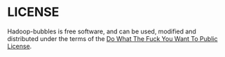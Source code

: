 LICENSE
=======

Hadoop-bubbles is free software, and can be used, modified and distributed under the terms of the [Do What The Fuck You Want To Public License](http://www.wtfpl.net/).
